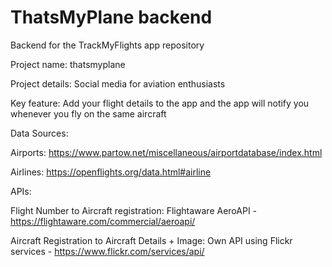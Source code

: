 # ThatsMyPlane backend
Backend for the TrackMyFlights app repository

Project name: thatsmyplane

Project details: Social media for aviation enthusiasts

Key feature: Add your flight details to the app and the app will notify you whenever you fly on the same aircraft

Data Sources:

Airports: https://www.partow.net/miscellaneous/airportdatabase/index.html

Airlines: https://openflights.org/data.html#airline


APIs:

Flight Number to Aircraft registration: Flightaware AeroAPI - https://flightaware.com/commercial/aeroapi/

Aircraft Registration to Aircraft Details + Image: Own API using Flickr services - https://www.flickr.com/services/api/
